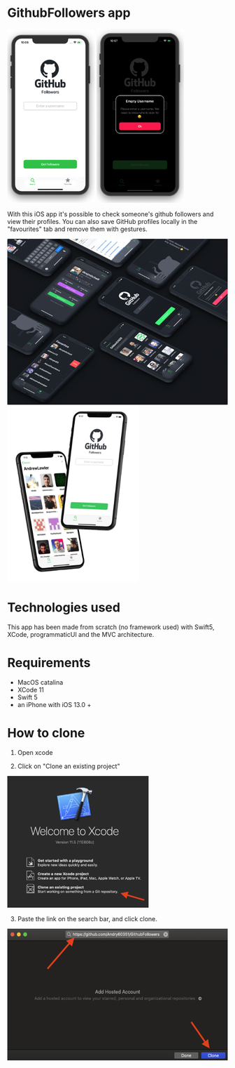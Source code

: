 # GithubFollowers app
<img src="Screenshots/githubFollowersHomeScreen.png" width=200> <img src="Screenshots/githubFollowersCustomPopUp.png" width=200>

With this iOS app it's possible to check someone's github followers and view their profiles.
You can also save GitHub profiles locally in the "favourites" tab and remove them with gestures.

<img src="Screenshots/githubFollowers.png" width=570> <img src="Screenshots/GHF.jpg" height=400> 

# Technologies used
This app has been made from scratch (no framework used) with Swift5, XCode, programmaticUI and the MVC architecture.

# Requirements
 - MacOS catalina
 - XCode 11
 - Swift 5
 - an iPhone with iOS 13.0 +
 
# How to clone
1) Open xcode

2) Click on "Clone an existing project"
<img src="Screenshots/Step1.png" height=300>

3) Paste the link on the search bar, and click clone.
<img src="Screenshots/Step2&Step3.png" height=300>
